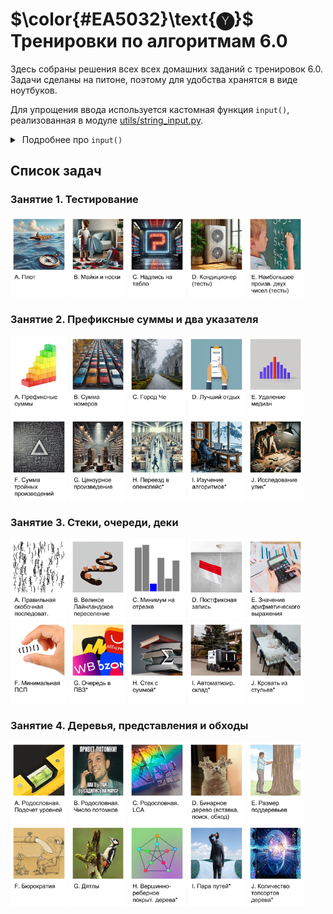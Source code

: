 # $\color{#EA5032}\text{🅨}$ Тренировки по алгоритмам 6.0

Здесь собраны решения всех всех домашних заданий с тренировок 6.0. Задачи сделаны на питоне, поэтому для удобства хранятся в виде ноутбуков. 

Для упрощения ввода используется кастомная функция `input()`, реализованная в модуле [utils/string_input.py](utils/string_input.py).

<details>
<summary>&nbsp;Подробнее про <code>input()</code></summary>
<blockquote></blockquote>
<blockquote>
    
Неудобно каждый раз вводить данные для тестов вручную с клавиатуры, особенно если они состоят из кучи длинных строк. Читать из файла тоже неудобно, потому что для этого надо в отдельном окне/вкладке держать еще и этот файл, нажимая <kbd>ctrl</kbd>+<kbd>s</kbd> каждый раз, когда в нем что-то поменяется.

Поэтому и был реализован кастомный `input()`. Он работает точно так же, как и встроенный, но читает не из стандартного ввода с клавиатуры, а из специальной строковой переменной. Соответственно, прежде чем считывать оттуда, необходимо записать в эту строковую переменную нужные строки с помощью `set_input()`. Например:
```Python
# Пишем сюда входные данные
set_input("""
5
1 2 3 4 5
""")

# Считываем их, как будто их вводят с клавиатуры
n = int(input())
array = list(map(int, input().split()))
```

В итоге можно через `set_input()` вставлять любые входные данные, а потом считывать их с помощью `input()`, как будто они вводятся с клавиатуры. Если все входные данные прочитаны из строки (или если они и вовсе не были туда записаны), `input()` работает в штатном режиме, считывая с клавиатуры.

P.S. Можно было сделать это и через перенаправление потока ввода, но в Jupyter ввод устроен иначе, и это так просто не сработает.

</blockquote>
</details>

## Список задач

### Занятие 1. Тестирование

<a href="homework_1.ipynb"><img src="images/1A.jpg" width="18%"/></a>
<a href="homework_1.ipynb"><img src="images/1B.jpg" width="18%"/></a>
<a href="homework_1.ipynb"><img src="images/1C.jpg" width="18%"/></a>
<a href="homework_1.ipynb"><img src="images/1D.jpg" width="18%"/></a>
<a href="homework_1.ipynb"><img src="images/1E.jpg" width="18%"/></a>

### Занятие 2. Префиксные суммы и два указателя

<a href="homework_2.ipynb"><img src="images/2A.jpg" width="18%"/></a>
<a href="homework_2.ipynb"><img src="images/2B.jpg" width="18%"/></a>
<a href="homework_2.ipynb"><img src="images/2C.jpg" width="18%"/></a>
<a href="homework_2.ipynb"><img src="images/2D.jpg" width="18%"/></a>
<a href="homework_2.ipynb"><img src="images/2E.jpg" width="18%"/></a>
<a href="homework_2.ipynb"><img src="images/2F.jpg" width="18%"/></a>
<a href="homework_2.ipynb"><img src="images/2G.jpg" width="18%"/></a>
<a href="homework_2.ipynb"><img src="images/2H.jpg" width="18%"/></a>
<a href="homework_2.ipynb"><img src="images/2I.jpg" width="18%"/></a>
<a href="homework_2.ipynb"><img src="images/2J.jpg" width="18%"/></a>

### Занятие 3. Стеки, очереди, деки

<a href="homework_3.ipynb"><img src="images/3A.jpg" width="18%"/></a>
<a href="homework_3.ipynb"><img src="images/3B.jpg" width="18%"/></a>
<a href="homework_3.ipynb"><img src="images/3C.jpg" width="18%"/></a>
<a href="homework_3.ipynb"><img src="images/3D.jpg" width="18%"/></a>
<a href="homework_3.ipynb"><img src="images/3E.jpg" width="18%"/></a>
<a href="homework_3.ipynb"><img src="images/3F.jpg" width="18%"/></a>
<a href="homework_3.ipynb"><img src="images/3G.jpg" width="18%"/></a>
<a href="homework_3.ipynb"><img src="images/3H.jpg" width="18%"/></a>
<a href="homework_3.ipynb"><img src="images/3I.jpg" width="18%"/></a>
<a href="homework_3.ipynb"><img src="images/3J.jpg" width="18%"/></a>

### Занятие 4. Деревья, представления и обходы

<a href="homework_4.ipynb"><img src="images/4A.jpg" width="18%"/></a>
<a href="homework_4.ipynb"><img src="images/4B.jpg" width="18%"/></a>
<a href="homework_4.ipynb"><img src="images/4C.jpg" width="18%"/></a>
<a href="homework_4.ipynb"><img src="images/4D.jpg" width="18%"/></a>
<a href="homework_4.ipynb"><img src="images/4E.jpg" width="18%"/></a>
<a href="homework_4.ipynb"><img src="images/4F.jpg" width="18%"/></a>
<a href="homework_4.ipynb"><img src="images/4G.jpg" width="18%"/></a>
<a href="homework_4.ipynb"><img src="images/4H.jpg" width="18%"/></a>
<a href="homework_4.ipynb"><img src="images/4I.jpg" width="18%"/></a>
<a href="homework_4.ipynb"><img src="images/4J.jpg" width="18%"/></a>